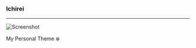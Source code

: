 ### Ichirei

---

![Screenshot](https://github.com/ichirei/ichirei.zsh-theme/assets/83379604/af79aea8-88a8-40cf-a97d-9d3e3b20b37a)

My Personal Theme ❄️
